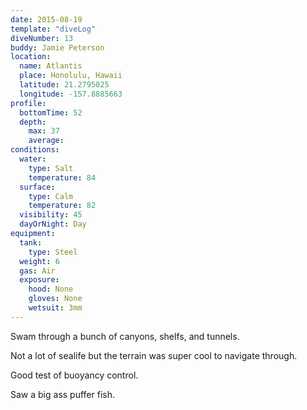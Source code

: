 ```yaml
---
date: 2015-08-19
template: "diveLog"
diveNumber: 13
buddy: Jamie Peterson
location:
  name: Atlantis
  place: Honolulu, Hawaii
  latitude: 21.2795025
  longitude: -157.8885663
profile:
  bottomTime: 52
  depth:
    max: 37
    average:
conditions:
  water:
    type: Salt
    temperature: 84
  surface:
    type: Calm
    temperature: 82
  visibility: 45
  dayOrNight: Day
equipment:
  tank:
    type: Steel
  weight: 6
  gas: Air
  exposure:
    hood: None
    gloves: None
    wetsuit: 3mm
---
```

Swam through a bunch of canyons, shelfs, and tunnels.

Not a lot of sealife but the terrain was super cool to navigate through.

Good test of buoyancy control.

Saw a big ass puffer fish.
